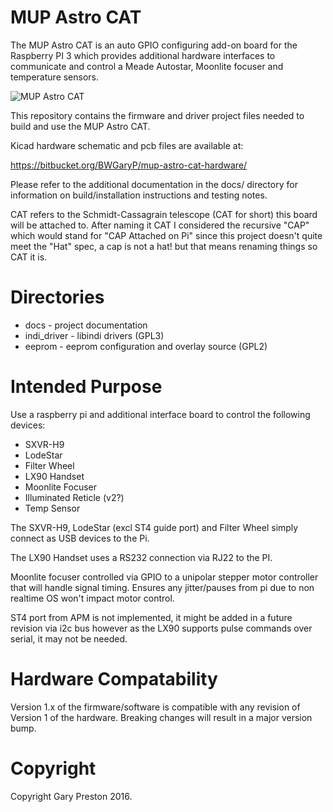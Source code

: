 # MUP Astro CAT

The MUP Astro CAT is an auto GPIO configuring add-on board for the
Raspberry PI 3 which provides additional hardware interfaces to 
communicate and control a Meade Autostar, Moonlite focuser and
temperature sensors.

![MUP Astro CAT](https://bitbucket.org/BWGaryP/mup-astro-cat/raw/master/docs/mup_astro_cat_on_pi.jpg)

This repository contains the firmware and driver project files
needed to build and use the MUP Astro CAT.

Kicad hardware schematic and pcb files are available at:

   https://bitbucket.org/BWGaryP/mup-astro-cat-hardware/

Please refer to the additional documentation in the docs/ directory for
information on build/installation instructions and testing notes.

CAT refers to the Schmidt-Cassagrain telescope (CAT for short) this board will
be attached to. After naming it CAT I considered the recursive "CAP" which
would stand for "CAP Attached on Pi" since this project doesn't quite meet
the "Hat" spec, a cap is not a hat! but that means renaming things so CAT it is.

# Directories

  * docs        - project documentation
  * indi_driver - libindi drivers (GPL3)
  * eeprom      - eeprom configuration and overlay source (GPL2)

# Intended Purpose

Use a raspberry pi and additional interface board to control the 
following devices:

  * SXVR-H9
  * LodeStar
  * Filter Wheel
  * LX90 Handset
  * Moonlite Focuser
  * Illuminated Reticle (v2?)
  * Temp Sensor

The SXVR-H9, LodeStar (excl ST4 guide port) and Filter Wheel simply 
connect as USB devices to the Pi. 

The LX90 Handset uses a RS232 connection via RJ22 to the PI.

Moonlite focuser controlled via GPIO to a unipolar stepper
motor controller that will handle signal timing. Ensures any 
jitter/pauses from pi due to non realtime OS won't impact
motor control.

ST4 port from APM is not implemented, it might be added in a future
revision via i2c bus however as the LX90 supports pulse commands
over serial, it may not be needed.

# Hardware Compatability

Version 1.x of the firmware/software is compatible with any revision of
Version 1 of the hardware. Breaking changes will result in a major version
bump.

# Copyright

Copyright Gary Preston 2016.

